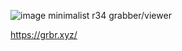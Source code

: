 ![image](https://github.com/user-attachments/assets/79470cd0-ab3a-4b90-868f-15a649b82454)
minimalist r34 grabber/viewer

https://grbr.xyz/

